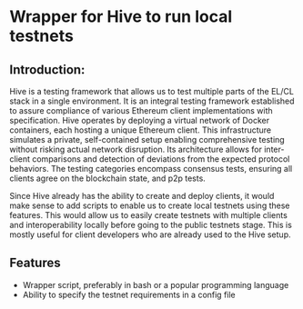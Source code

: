 # Wrapper for Hive to run local testnets

## Introduction:
Hive is a testing framework that allows us to test multiple parts of the EL/CL stack in a single environment. 
It is an integral testing framework established to assure compliance of various Ethereum client implementations with specification. 
Hive operates by deploying a virtual network of Docker containers, each hosting a unique Ethereum client. 
This infrastructure simulates a private, self-contained setup enabling comprehensive testing without risking actual network disruption. 
Its architecture allows for inter-client comparisons and detection of deviations from the expected protocol behaviors. The 
testing categories encompass consensus tests, ensuring all clients agree on the blockchain state, and p2p tests. 

Since Hive already has the ability to create and deploy clients, it would make sense to add scripts to enable us to create
local testnets using these features. This would allow us to easily create testnets with multiple clients and interoperability
locally before going to the public testnets stage. This is mostly useful for client developers who are already used to the
Hive setup. 

## Features
- Wrapper script, preferably in bash or a popular programming language
- Ability to specify the testnet requirements in a config file

